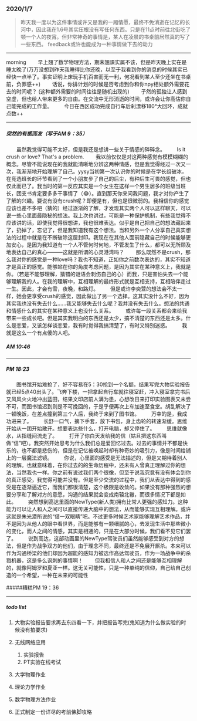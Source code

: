 ### 2020/1/7
> 昨天我一度以为这件事情或许又是我的一厢情愿，最终不免消逝在记忆的长河中，因此我在1.6号其实压根没有写任何东西。只是在11点时前往北街吃了顿一个人的夜宵。但非常神奇的事情是，某人在凌晨的书桌前居然真的写了一些东西。
> feedback或许也能成为一种事情做下去的动力
--------
morning
&ensp;&ensp;&ensp;&ensp;早上翘了数学物理方法，期末翘课实属不该，但是昨天晚上实在是睡太晚了(万万没想到昨天我睡得比你还晚，以至于我看到你的消息的时候其实已经快一点半了。事实证明上床玩手机百害而无一利，何况看到某人至少还坐在书桌前，负罪感++)
&ensp;&ensp;&ensp;&ensp;话说，你排计划的时候是否考虑到你和你npy相处额外需要花去的时间呢？ (这种额外需要的时间往往是随机出现的) 
&ensp;&ensp;&ensp;&ensp;孑然的孤独让人感到空虚，但也给人带来更多的自由。在交流中无形消逝的时间，或许会让你高估你自己能完成的工作量。
&ensp;&ensp;&ensp;&ensp;今日在西区成功完成自行车后刹漂移180°大回环，成就点数++

--------
##### 突然的有感而发（写于AM 9：35）
&ensp;&ensp;&ensp;&ensp;虽然我觉得可能不太好，但是我还是想讲一些关于情感的碎碎念。
&ensp;&ensp;&ensp;&ensp;Is it crush or love? That's a problem.
&ensp;&ensp;&ensp;&ensp;我以前仅仅是对这两种感觉有模模糊糊的概念。尽管不能说现在的我就能清晰地分辨这两种情感，但是我觉得经过一次又一次，我渐渐地开始理解了自己。yysy当初第一次认识你的时候是在学长组破冰，在竞选班长的环节看到了一个小朋友步了自己的后尘，有种后生可畏的感觉，但也仅此而已了。我当时的第一反应其实是一个女生在这样一个男生居多的班级当班长，团支书肯定要多多干事情了（😂）。直到那天你来问我问题，我才对你产生了了解的兴趣。要说有没有crush呢？即便是有，但也是很微弱的。我相信你的感觉应该也差不多吧（猜的）经过逐渐的了解，才发现其实两个人可以这样聊天，可以说一些心里面最隐秘的想法。我上次也讲过，可能是一种保护机制，有些我觉得不应该讲的话，即使我觉得很想讲，我也很难表达。似乎是自己把自己的想法藏起来了，扔掉了，忘记了，但是我知道我有这个想法。当和另外一个人分享自己真实想法的过程中就是在不断破除这层封印。我现在在其他人面前隐藏自己的时候能够更加安心，是因为我知道有一个人不管何时何地，不管发生了什么，都可以无所顾及地表达自己的真心———这就是所谓的心灵港湾吗？
&ensp;&ensp;&ensp;&ensp;那么既然不是crush，那么我对你的感觉是一种love吗？我也不知道，正如你之前数次表达的，其实不知道才是真正的感觉。能够站在你的角度考虑问题，是因为其实在某种意义上，我就是你。（若是不能够理解，猜错的谜语会刺伤自己的心）而我，只是害怕失去一个能够理解我的人。在我的理解中，互相理解的最终形式就是互相支持，互相陪伴走过一生。因此，才会有雪，夜晚，和路灯。
&ensp;&ensp;&ensp;&ensp;但是或许李奕萱的想法会不太一样，她会更享受crush的感觉，因此做出了另一个选择。这其实没什么不好，因为其实我也没有失去什么......我又能够失去什么呢？我并没有失去什么。想法的共通和情感什么的其实在某种意义上也没什么关系。
&ensp;&ensp;&ensp;&ensp;或许每一段关系都会来给我带来一些成长吧。但是其实我明白的东西还是太少，搞不清楚的东西还是太多。什么是恋爱，又该怎样谈恋爱，我有时觉得我搞清楚了，有时又特别迷惑。
&ensp;&ensp;&ensp;&ensp;我就是这么一个有点傻的人吧。
##### AM 10:46

--------
##### PM 18:23
&ensp;&ensp;&ensp;&ensp;图书馆开始难抢了，好不容易在5：30抢到一个名额，结果写完大物实验报告就已经5点40出头了。飞奔下楼，一把拿起自行车就往寝室赶，冲入寝室拿完书后又风风火火地冲出蓝田，结果文印店前人满为患，心想改日来打印实验图表又未尝不可，而图书馆迟到则是不可挽回的，于是乎便再次上车加速至食堂。胡乱解决了一顿晚饭，在差点撞到第三个人后，我终于来到了图书馆。
&ensp;&ensp;&ensp;&ensp;万幸的是，我成功进来了。
&ensp;&ensp;&ensp;&ensp;长舒一口气，摘下手套，放下书包，身上齿轮的转速渐缓。思维开始从一团开始散开。想要表达些什么，打开电脑，却又停住了。
&ensp;&ensp;&ensp;&ensp;思维就像水，从指缝间流走了。
&ensp;&ensp;&ensp;&ensp;打开了你白天发给我的信（姑且把这东西叫做“信”吧）。我突然开始思考为什么我们总是爱回忆过去。过去的事情并不都是快乐的，也不都是悲伤的，但是在记忆被唤起时却有种奇妙的吸引力，像是时间给铺上的一层魔法滤镜。
&ensp;&ensp;&ensp;&ensp;你说，心里面的感受是无法描述的，但是又期待着别人的理解。也就意味着，在你过去的的生命历程中，还未有人曾真正理解过你的想法，当然我也一样。你之前有说过我们两个很像，但至于说我究竟有没有体会到你的真正感受，我觉得可能并没有。但是至少交流的过程中，我们从表达中得到的感受是在逐渐逼近它，而我们都很清楚，这个极限是收敛的。如果没有那种强烈的想要分享和了解对方的意愿，沟通的结果就会变成南辕北辙，而很多情况下都是如此。
&ensp;&ensp;&ensp;&ensp;突然想到高达里面的NewType(新人类)拥有比常人更强的感知力。这种能力可以让人和人之间可以直接传递大脑中的想法，从而能够实现互相理解。或许这就是朱光潜所说的“借一双眼睛”吧。不过更多时候艺术家能够理解艺术作品，并不是因为从他人的眼中看世界，而是能够有一颗细腻的心，去发现生活中那些微小的变化，而人之间的情感，其实是相通的，只是在大部分时候，我们看不见它们罢了。
&ensp;&ensp;&ensp;&ensp;说到高达，这部动画里的NewType驾驶员们虽然能够感受到对方的想法，但是作为战争双方的他们，由于理念不同，最终还是不免展开厮杀。本来可以作为沟通桥梁的他们却因为超能的感知力被选作高达驾驶员，作为一场战争中的杀戮机器，这是多么讽刺的事情啊！
&ensp;&ensp;&ensp;&ensp;但我相信人和人之间还是能够互相理解的，就像阿姆罗和夏亚一样。这无关可能性，只是一种单纯的信仰，自己给自己创造的一个希望，一种在未来的可能性

#####糟糕PM 19：36

----
##### todo list
1. 大物实验报告要求再去东四看一下，并把报告写完(鬼知道为什么做实验的时候没有拍要求)
2. 无线网络应用
   1. 实验报告
   2. PT实验在线考试

3. 大学物理作业
4. 理论力学作业
5. 数学物理方法作业
6. 正式制定一份详尽的考前佛脚攻略

